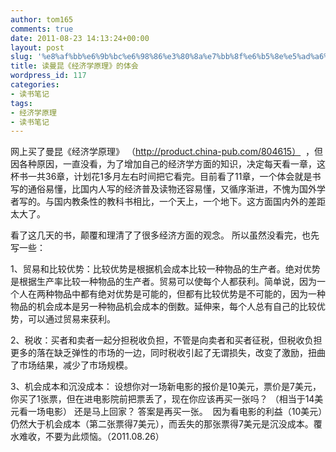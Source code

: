 ```yaml
---
author: tom165
comments: true
date: 2011-08-23 14:13:24+00:00
layout: post
slug: '%e8%af%bb%e6%9b%bc%e6%98%86%e3%80%8a%e7%bb%8f%e6%b5%8e%e5%ad%a6%e5%8e%9f%e7%90%86%e3%80%8b%e7%9a%84%e4%bd%93%e4%bc%9a'
title: 读曼昆《经济学原理》的体会
wordpress_id: 117
categories:
- 读书笔记
tags:
- 经济学原理
- 读书笔记
---
```


网上买了曼昆《经济学原理》 （http://product.china-pub.com/804615）  ，但因各种原因，一直没看，为了增加自己的经济学方面的知识，决定每天看一章，这杯书一共36章，计划花1多月左右时间把它看完。目前看了11章，一个体会就是书写的通俗易懂，比国内人写的经济普及读物还容易懂，又循序渐进，不愧为国外学者写的。与国内教条性的教科书相比，一个天上，一个地下。这方面国内外的差距太大了。

看了这几天的书，颠覆和理清了了很多经济方面的观念。 所以虽然没看完，也先写一些：<!-- more -->

1、贸易和比较优势：比较优势是根据机会成本比较一种物品的生产者。绝对优势是根据生产率比较一种物品的生产者。贸易可以使每个人都获利。简单说，因为一个人在两种物品中都有绝对优势是可能的，但都有比较优势是不可能的，因为一种物品的机会成本是另一种物品机会成本的倒数。延伸来，每个人总有自己的比较优势，可以通过贸易来获利。

2、税收：买者和卖者一起分担税收负担，不管是向卖者和买者征税，但税收负担更多的落在缺乏弹性的市场的一边，同时税收引起了无谓损失，改变了激励，扭曲了市场结果，减少了市场规模。

3、机会成本和沉没成本： 设想你对一场新电影的报价是10美元，票价是7美元，你买了1张票，但在进电影院前把票丢了，现在你应该再买一张吗？ （相当于14美元看一场电影） 还是马上回家？ 答案是再买一张。  因为看电影的利益（10美元）仍然大于机会成本（第二张票得7美元），而丢失的那张票得7美元是沉没成本。覆水难收，不要为此烦恼。（2011.08.26）


